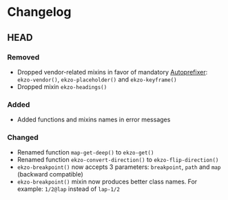 # Changelog

## HEAD
### Removed
- Dropped vendor-related mixins in favor of mandatory [Autoprefixer](https://github.com/postcss/autoprefixer): `ekzo-vendor()`, `ekzo-placeholder()` and `ekzo-keyframe()`
- Dropped mixin `ekzo-headings()`
### Added
- Added functions and mixins names in error messages
### Changed
- Renamed function `map-get-deep()` to `ekzo-get()`
- Renamed function `ekzo-convert-direction()` to `ekzo-flip-direction()`
- `ekzo-breakpoint()` now accepts 3 parameters: `breakpoint`, `path` and `map` (backward compatible)
- `ekzo-breakpoint()` mixin now produces better class names. For example: `1/2@lap` instead of `lap-1/2`
